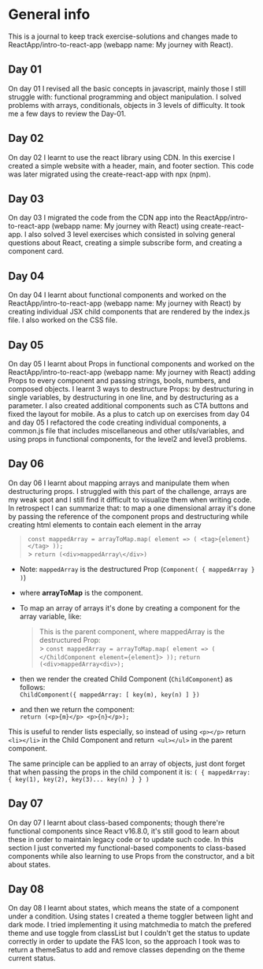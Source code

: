 # General info

This is a journal to keep track exercise-solutions and changes made to ReactApp/intro-to-react-app (webapp name: My journey with React).

## Day 01

On day 01 I revised all the basic concepts in javascript, mainly those I still struggle with: functional programming and object manipulation.
I solved problems with arrays, conditionals, objects in 3 levels of difficulty.
It took me a few days to review the Day-01.

## Day 02

On day 02 I learnt to use the react library using CDN. In this exercise I created a simple website with a header, main, and footer section. This code was later migrated using the create-react-app with npx (npm).

## Day 03

On day 03 I migrated the code from the CDN app into the ReactApp/intro-to-react-app (webapp name: My journey with React) using create-react-app. I also solved 3 level exercises which consisted in solving general questions about React, creating a simple subscribe form, and creating a component card.

## Day 04

On day 04 I learnt about functional components and worked on the ReactApp/intro-to-react-app (webapp name: My journey with React) by creating individual JSX child components that are rendered by the index.js file.
I also worked on the CSS file.

## Day 05

On day 05 I learnt about Props in functional components and worked on the ReactApp/intro-to-react-app (webapp name: My journey with React) adding Props to every component and passing strings, bools, numbers, and composed objects. I learnt 3 ways to destructure Props: by destructuring in single variables, by destructuring in one line, and by destructuring as a parameter.
I also created additional components such as CTA buttons and fixed the layout for mobile.
As a plus to catch up on exercises from day 04 and day 05 I refactored the code creating individual components, a common.js file that includes miscellaneous and other utils/variables, and using props in functional components, for the level2 and level3 problems.

## Day 06

On day 06 I learnt about mapping arrays and manipulate them when destructuring props. I struggled with this part of the challenge, arrays are my weak spot and I still find it difficult to visualize them when writing code. In retrospect I can summarize that: to map a one dimensional array it's done by passing the reference of the component props and destructuring while creating html elements to contain each element in the array

> `const mappedArray = arrayToMap.map( element => ( <tag>{element}</tag> ));` <br> > `return (<div>mappedArray\</div>)` <br>
- Note: `mappedArray` is the destructured Prop (`Component( { mappedArray } )`)

- where **arrayToMap** is the component. <br>
- To map an array of arrays it's done by creating a component for the array variable, like:
  > This is the parent component, where mappedArray is the destructured Prop: <br> > `const mappedArray = arrayToMap.map( element => ( </ChildComponent element={element}> ));` `return (<div>mappedArray<div>);`
- then we render the created Child Component (`ChildComponent`) as follows: <br>
  `ChildComponent({ mappedArray: [ key(m), key(n) ] })`
- and then we return the component: <br>
`return (<p>{m}</p> <p>{n}</p>);`

This is useful to render lists especially, so instead of using `<p></p>` return `<li></li>` in the Child Component and return` <ul></ul>` in the parent component.

The same principle can be applied to an array of objects, just dont forget that when passing the props in the child component it is: `( { mappedArray: { key(1), key(2), key(3)... key(n) } } )`

## Day 07
On day 07 I learnt about class-based components; though there're functional components since React v16.8.0, it's still good to learn about these in order to maintain legacy code or to update such code. In this section I just converted my functional-based components to class-based components while also learning to use Props from the constructor, and a bit about states.

## Day 08
On day 08 I learnt about states, which means the state of a component under a condition.
Using states I created a theme toggler between light and dark mode. I tried implementing it using matchmedia to match the prefered theme and use toggle from classList but I couldn't get the status to update correctly in order to update the FAS Icon, so the approach I took was to return a themeSatus to add and remove classes depending on the theme current status.